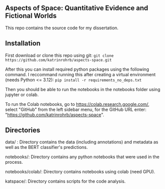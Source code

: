## Aspects of Space: Quantitative Evidence and Fictional Worlds

This repo contains the source code for my dissertation.

## Installation

First download or clone this repo using git: 
```git clone https://github.com/katrinrohrb/aspects-space.git```

After this you can install required python packages using the following command. I reccommand running this after creating a virtual environment (needs Python <= 3.12): 
```pip install -r requirements_no_deps.txt```

Then you should be able to run the notebooks in the notebooks folder using jupyter or colab.

To run the Colab notebooks, go to https://colab.research.google.com/, select "GitHub" from the left sidebar menu, for the GitHub URL enter: "https://github.com/katrinrohrb/aspects-space". 

## Directories 

data/ : Directory contains the data (including annotations) and metadata as well as the BERT classifier's predictions.

notebooks/: Directory contains any python notebooks that were used in the process.

notebooks/colab/: Directory contains notebooks using colab (need GPU).

katspace/: Directory contains scripts for the code analysis.


